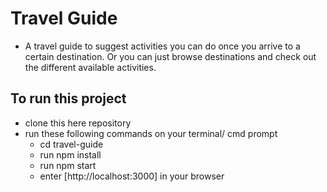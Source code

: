 # Travel Guide

- A travel guide to suggest activities you can do once you arrive to a certain destination. Or you   can just browse destinations and check out the different available activities.

## To run this project

- clone this here repository
- run these following commands on your terminal/ cmd prompt
  - cd travel-guide
  - run npm install
  - run npm start
  - enter [http://localhost:3000] in your browser
